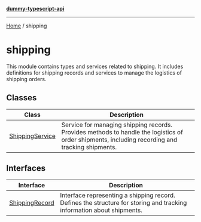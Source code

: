 [**dummy-typescript-api**](../README.md)

***

[Home](../README.md) / shipping

# shipping

This module contains types and services related to shipping.
It includes definitions for shipping records and services to manage the logistics of shipping orders.

## Classes

| Class | Description |
| ------ | ------ |
| [ShippingService](classes/ShippingService.md) | Service for managing shipping records. Provides methods to handle the logistics of order shipments, including recording and tracking shipments. |

## Interfaces

| Interface | Description |
| ------ | ------ |
| [ShippingRecord](interfaces/ShippingRecord.md) | Interface representing a shipping record. Defines the structure for storing and tracking information about shipments. |
